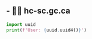 ## - 🕵️‍♂️ hc-sc.gc.ca

<!---
shir0tetsuo/shir0tetsuo is a ✨ special ✨ repository because its `README.md` (this file) appears on your GitHub profile.
You can click the Preview link to take a look at your changes.
This is the secret.
--->
```python
import uuid
print(f'User: {uuid.uuid4()}')
```

